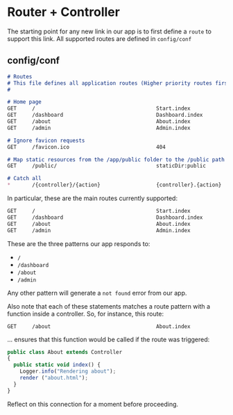 # Router + Controller

The starting point for any new link in our app is to first define a `route` to support this link. All supported routes are defined in `config/conf`

## config/conf

~~~markdown
# Routes
# This file defines all application routes (Higher priority routes first)
# 

# Home page
GET     /                                       Start.index
GET     /dashboard                              Dashboard.index
GET     /about                                  About.index
GET     /admin                                  Admin.index

# Ignore favicon requests
GET     /favicon.ico                            404

# Map static resources from the /app/public folder to the /public path
GET     /public/                                staticDir:public

# Catch all
*       /{controller}/{action}                  {controller}.{action}
~~~

In particular, these are the main routes currently supported:

~~~markdown
GET     /                                       Start.index
GET     /dashboard                              Dashboard.index
GET     /about                                  About.index
GET     /admin                                  Admin.index
~~~

These are the three patterns our app responds to: 

- `/`
- `/dashboard`
- `/about`
- `/admin`

Any other pattern will generate a `not found` error from our app.

Also note that each of these statements matches a route pattern with a function inside a controller. So, for instance, this route:

~~~
GET     /about                                  About.index
~~~

... ensures that this function would be called if the route was triggered:

~~~js
public class About extends Controller
{
  public static void index() {
    Logger.info("Rendering about");
    render ("about.html");
  }
}
~~~

Reflect on this connection for a moment before proceeding.
